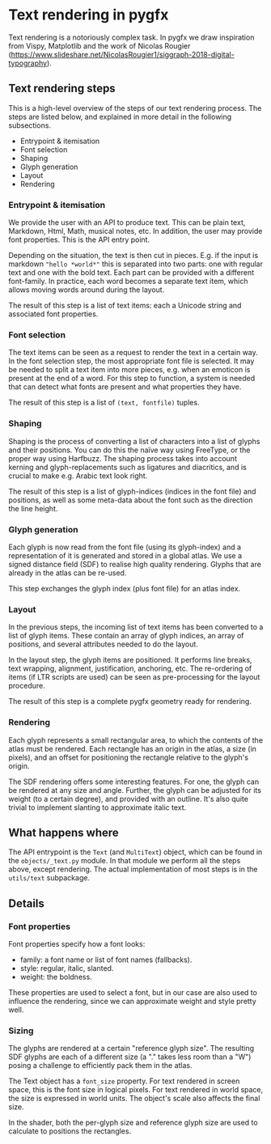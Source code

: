 # Text rendering in pygfx

Text rendering is a notoriously complex task. In pygfx we draw inspiration
from Vispy, Matplotlib and the work of Nicolas Rougier
(https://www.slideshare.net/NicolasRougier1/siggraph-2018-digital-typography).

## Text rendering steps

This is a high-level overview of the steps of our text rendering
process. The steps are listed below, and explained in more detail in
the following subsections.

* Entrypoint & itemisation
* Font selection
* Shaping
* Glyph generation
* Layout
* Rendering

### Entrypoint & itemisation

We provide the user with an API to produce text. This can be plain text,
Markdown, Html, Math, musical notes, etc. In addition, the user may
provide font properties. This is the API entry point.

Depending on the situation, the text is then cut in pieces. E.g. if the
input is markdown `"hello *world*"`  this is separated into two parts:
one with regular text and one with the bold text. Each part can be
provided with a different font-family. In practice, each word becomes
a separate text item, which allows moving words around during the
layout.

The result of this step is a list of text items: each a Unicode string
and associated font properties.

### Font selection

The text items can be seen as a request to render the text in a certain
way. In the font selection step, the most appropriate font file is
selected. It may be needed to split a text item into more pieces, e.g.
when an emoticon is present at the end of a word. For this step to
function, a system is needed that can detect what fonts are present and
what properties they have.

The result of this step is a list of `(text, fontfile)` tuples.

### Shaping

Shaping is the process of converting a list of characters into a list
of glyphs and their positions. You can do this the naïve way using
FreeType, or the proper way using Harfbuzz. The shaping process takes
into account kerning and glyph-replacements such as ligatures and
diacritics, and is crucial to make e.g. Arabic text look right.

The result of this step is a list of glyph-indices (indices in the font
file) and positions, as well as some meta-data about the font such as
the direction the line height.

### Glyph generation

Each glyph is now read from the font file (using its glyph-index) and
a representation of it is generated and stored in a global atlas. We
use a signed distance field (SDF) to realise high quality rendering.
Glyphs that are already in the atlas can be re-used.

This step exchanges the glyph index (plus font file) for an atlas index.

### Layout

In the previous steps, the incoming list of text items has been
converted to a list of glyph items. These contain an array of glyph
indices, an array of positions, and several attributes needed to do the
layout.

In the layout step, the glyph items are positioned. It performs line
breaks, text wrapping, alignment, justification, anchoring, etc. The
re-ordering of items (if LTR scripts are used) can be seen as
pre-processing for the layout procedure.

The result of this step is a complete pygfx geometry ready for rendering.

### Rendering

Each glyph represents a small rectangular area, to which the contents
of the atlas must be rendered. Each rectangle has an origin in the
atlas, a size (in pixels), and an offset for positioning the rectangle
relative to the glyph's origin.

The SDF rendering offers some interesting features. For one, the glyph
can be rendered at any size and angle. Further, the glyph can be
adjusted for its weight (to a certain degree), and provided with an
outline. It's also quite trivial to implement slanting to approximate
italic text.

## What happens where

The API entrypoint is the `Text` (and `MultiText`) object, which can be found in
the `objects/_text.py` module. In that module we perform all the
steps above, except rendering. The actual implementation of most steps
is in the `utils/text` subpackage.

## Details

### Font properties

Font properties specify how a font looks:

* family: a font name or list of font names (fallbacks).
* style: regular, italic, slanted.
* weight: the boldness.

These properties are used to select a font, but in our case are also
used to influence the rendering, since we can approximate weight and style
pretty well.

### Sizing

The glyphs are rendered at a certain "reference glyph size". The
resulting SDF glyphs are each of a different size (a "." takes less
room than a "W") posing a challenge to efficiently pack them in the
atlas.

The Text object has a `font_size` property. For text rendered in screen
space, this is the font size in logical pixels. For text rendered in
world space, the size is expressed in world units. The object's scale
also affects the final size.

In the shader, both the per-glyph size and reference glyph size are used to
calculate to positions the rectangles.



